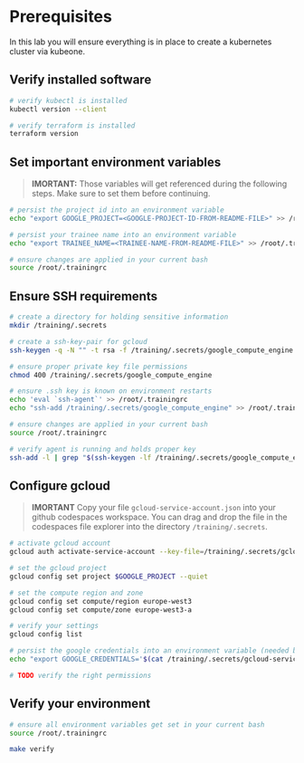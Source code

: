 # Prerequisites

In this lab you will ensure everything is in place to create a kubernetes cluster via kubeone.

## Verify installed software

```bash
# verify kubectl is installed
kubectl version --client

# verify terraform is installed
terraform version
```

## Set important environment variables

> **IMORTANT:**
> Those variables will get referenced during the following steps. Make sure to set them before continuing.

```bash
# persist the project id into an environment variable
echo "export GOOGLE_PROJECT=<GOOGLE-PROJECT-ID-FROM-README-FILE>" >> /root/.trainingrc

# persist your trainee name into an environment variable
echo "export TRAINEE_NAME=<TRAINEE-NAME-FROM-README-FILE>" >> /root/.trainingrc

# ensure changes are applied in your current bash
source /root/.trainingrc
```

## Ensure SSH requirements

```bash
# create a directory for holding sensitive information
mkdir /training/.secrets

# create a ssh-key-pair for gcloud
ssh-keygen -q -N "" -t rsa -f /training/.secrets/google_compute_engine -C root

# ensure proper private key file permissions
chmod 400 /training/.secrets/google_compute_engine

# ensure .ssh key is known on environment restarts
echo 'eval `ssh-agent`' >> /root/.trainingrc
echo "ssh-add /training/.secrets/google_compute_engine" >> /root/.trainingrc

# ensure changes are applied in your current bash
source /root/.trainingrc

# verify agent is running and holds proper key
ssh-add -l | grep "$(ssh-keygen -lf /training/.secrets/google_compute_engine)"
```

## Configure gcloud

> **IMORTANT**
> Copy your file `gcloud-service-account.json` into your github codespaces workspace.
> You can drag and drop the file in the codespaces file explorer into the directory `/training/.secrets`.

```bash
# activate gcloud account
gcloud auth activate-service-account --key-file=/training/.secrets/gcloud-service-account.json

# set the gcloud project
gcloud config set project $GOOGLE_PROJECT --quiet

# set the compute region and zone
gcloud config set compute/region europe-west3
gcloud config set compute/zone europe-west3-a

# verify your settings
gcloud config list

# persist the google credentials into an environment variable (needed by terraform and k1)
echo "export GOOGLE_CREDENTIALS='$(cat /training/.secrets/gcloud-service-account.json)'" >> /root/.trainingrc

# TODO verify the right permissions
```

## Verify your environment

```bash
# ensure all environment variables get set in your current bash
source /root/.trainingrc

make verify
```

<!-- TODO -->
<!-- 
### Authorization

* roles/compute.admin
* roles/iam.serviceAccountUser

### Authentication

File `gcloud-service-account.json`

```json
{
  "type": "service_account",
  "project_id": "<PROJECT-ID>",
  "private_key_id": "<PRIVATE-KEY-ID>",
  "private_key": "<PRIVATE-KEY>",
  "client_email": "<NAME>@<PROJECT-ID>.iam.gserviceaccount.com",
  "client_id": "<CLIENT-ID>",
  "auth_uri": "https://accounts.google.com/o/oauth2/auth",
  "token_uri": "https://oauth2.googleapis.com/token",
  "auth_provider_x509_cert_url": "https://www.googleapis.com/oauth2/v1/certs",
  "client_x509_cert_url": "<CLIENT-X509-CERT-URL>",
  "universe_domain": "googleapis.com"
}
```

```bash
gcloud iam service-accounts create k1-service-account
gcloud iam service-accounts list

export GCP_SERVICE_ACCOUNT_ID=$(gcloud iam service-accounts list --format='value(email)' --filter='email~k1-service-account.*')
# e.g.: k1-service-account@student-XX-project.iam.gserviceaccount.com

# for avoiding problem with Google Cloud Shell on reconnects we persist this value also into our .trainingrc file
echo "export GCP_SERVICE_ACCOUNT_ID=$GCP_SERVICE_ACCOUNT_ID" >> $TRAINING_DIR/.trainingrc

gcloud projects add-iam-policy-binding $GCP_PROJECT_ID --member serviceAccount:$GCP_SERVICE_ACCOUNT_ID --role='roles/compute.admin'
gcloud projects add-iam-policy-binding $GCP_PROJECT_ID --member serviceAccount:$GCP_SERVICE_ACCOUNT_ID --role='roles/iam.serviceAccountUser'

# TODO make consistent with training-infra
gcloud projects add-iam-policy-binding $GCP_PROJECT_ID --member serviceAccount:$GCP_SERVICE_ACCOUNT_ID --role='roles/viewer'
gcloud projects add-iam-policy-binding $GCP_PROJECT_ID --member serviceAccount:$GCP_SERVICE_ACCOUNT_ID --role='roles/storage.admin'

mkdir -p /training/.secrets && cd /training/.secrets
gcloud iam service-accounts keys create --iam-account $GCP_SERVICE_ACCOUNT_ID k8c-cluster-provisioner-sa-key.json

echo "export GOOGLE_CREDENTIALS='$(cat /training/k8c-cluster-provisioner-sa-key.json)'" >> $TRAINING_DIR/.trainingrc
``` 
-->
